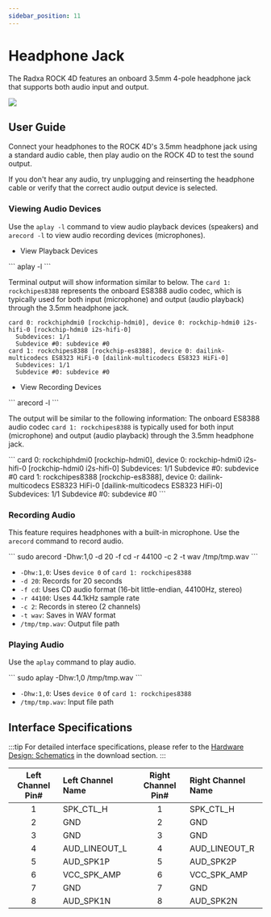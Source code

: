 ```yaml
---
sidebar_position: 11
---
```


# Headphone Jack

The Radxa ROCK 4D features an onboard 3.5mm 4-pole headphone jack that supports both audio input and output.

<div style={{textAlign: 'center'}}>
  <img src="/img/rock4/4d/rock4d-headphone.webp" style={{width: '100%', maxWidth: '1200px'}} />
</div>

## User Guide

Connect your headphones to the ROCK 4D's 3.5mm headphone jack using a standard audio cable, then play audio on the ROCK 4D to test the sound output.

If you don't hear any audio, try unplugging and reinserting the headphone cable or verify that the correct audio output device is selected.

### Viewing Audio Devices

Use the `aplay -l` command to view audio playback devices (speakers) and `arecord -l` to view audio recording devices (microphones).

- View Playback Devices

<NewCodeBlock tip="radxa@radxa-4d$" type="device">
```
aplay -l
```
</NewCodeBlock>

Terminal output will show information similar to below. The `card 1: rockchipes8388` represents the onboard ES8388 audio codec, which is typically used for both input (microphone) and output (audio playback) through the 3.5mm headphone jack.

```
card 0: rockchiphdmi0 [rockchip-hdmi0], device 0: rockchip-hdmi0 i2s-hifi-0 [rockchip-hdmi0 i2s-hifi-0]
  Subdevices: 1/1
  Subdevice #0: subdevice #0
card 1: rockchipes8388 [rockchip-es8388], device 0: dailink-multicodecs ES8323 HiFi-0 [dailink-multicodecs ES8323 HiFi-0]
  Subdevices: 1/1
  Subdevice #0: subdevice #0
```

- View Recording Devices

<NewCodeBlock tip="radxa@radxa-4d$" type="device">
```
arecord -l
```
</NewCodeBlock>

The output will be similar to the following information: The onboard ES8388 audio codec `card 1: rockchipes8388` is typically used for both input (microphone) and output (audio playback) through the 3.5mm headphone jack.

<NewCodeBlock tip="radxa@radxa-4d$" type="device">
```
card 0: rockchiphdmi0 [rockchip-hdmi0], device 0: rockchip-hdmi0 i2s-hifi-0 [rockchip-hdmi0 i2s-hifi-0]
  Subdevices: 1/1
  Subdevice #0: subdevice #0
card 1: rockchipes8388 [rockchip-es8388], device 0: dailink-multicodecs ES8323 HiFi-0 [dailink-multicodecs ES8323 HiFi-0]
  Subdevices: 1/1
  Subdevice #0: subdevice #0
```
</NewCodeBlock>

### Recording Audio

This feature requires headphones with a built-in microphone. Use the `arecord` command to record audio.

<NewCodeBlock tip="radxa@radxa-4d$" type="device">
```
sudo arecord -Dhw:1,0 -d 20 -f cd -r 44100 -c 2 -t wav /tmp/tmp.wav
```
</NewCodeBlock>

- `-Dhw:1,0`: Uses `device 0` of `card 1: rockchipes8388`
- `-d 20`: Records for 20 seconds
- `-f cd`: Uses CD audio format (16-bit little-endian, 44100Hz, stereo)
- `-r 44100`: Uses 44.1kHz sample rate
- `-c 2`: Records in stereo (2 channels)
- `-t wav`: Saves in WAV format
- `/tmp/tmp.wav`: Output file path

### Playing Audio

Use the `aplay` command to play audio.

<NewCodeBlock tip="radxa@radxa-4d$" type="device">
```
sudo aplay -Dhw:1,0 /tmp/tmp.wav
```
</NewCodeBlock>

- `-Dhw:1,0`: Uses `device 0` of `card 1: rockchipes8388`
- `/tmp/tmp.wav`: Input file path

## Interface Specifications

:::tip
For detailed interface specifications, please refer to the [Hardware Design: Schematics](../download) in the download section.
:::

| Left Channel Pin# | Left Channel Name | Right Channel Pin# | Right Channel Name |
| :---------------: | :---------------- | :----------------: | :----------------- |
|         1         | SPK_CTL_H         |         1          | SPK_CTL_H          |
|         2         | GND               |         2          | GND                |
|         3         | GND               |         3          | GND                |
|         4         | AUD_LINEOUT_L     |         4          | AUD_LINEOUT_R      |
|         5         | AUD_SPK1P         |         5          | AUD_SPK2P          |
|         6         | VCC_SPK_AMP       |         6          | VCC_SPK_AMP        |
|         7         | GND               |         7          | GND                |
|         8         | AUD_SPK1N         |         8          | AUD_SPK2N          |
